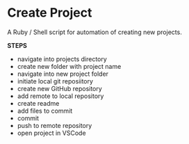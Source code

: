 # Create Project

A Ruby / Shell script for automation of creating new projects.

**STEPS**
- navigate into projects directory
- create new folder with project name
- navigate into new project folder
- initiate local git reposiitory
- create new GitHub repository
- add remote to local repository
- create readme
- add files to commit
- commit
- push to remote repository
- open project in VSCode